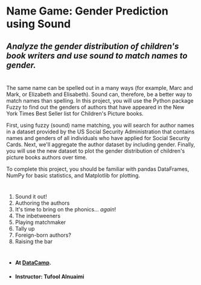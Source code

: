 # **Name Game: Gender Prediction using Sound**

## *Analyze the gender distribution of children's book writers and use sound to match names to gender.*

#
The same name can be spelled out in a many ways (for example, Marc and Mark, or Elizabeth and Elisabeth). Sound can, therefore, be a better way to match names than spelling. In this project, you will use the Python package Fuzzy to find out the genders of authors that have appeared in the New York Times Best Seller list for Children's Picture books.

First, using fuzzy (sound) name matching, you will search for author names in a dataset provided by the US Social Security Administration that contains names and genders of all individuals who have applied for Social Security Cards. Next, we'll aggregate the author dataset by including gender. Finally, you will use the new dataset to plot the gender distribution of children's picture books authors over time.

To complete this project, you should be familiar with pandas DataFrames, NumPy for basic statistics, and Matplotlib for plotting.

#
1. Sound it out!
2. Authoring the authors
3. It's time to bring on the phonics... _again_!
4. The inbetweeners
5. Playing matchmaker
6. Tally up
7. Foreign-born authors?
8. Raising the bar
#

- #### At <a href="https://www.datacamp.com" target="_blank">DataCamp</a>.
- #### Instructor: Tufool Alnuaimi
